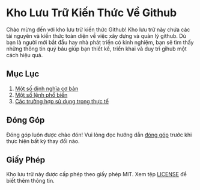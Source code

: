 # Kho Lưu Trữ Kiến Thức Về Github

Chào mừng đến với kho lưu trữ kiến thức Github! Kho lưu trữ này chứa các tài nguyên và kiến thức toàn diện về việc xây dựng và quản lý github. Dù bạn là người mới bắt đầu hay nhà phát triển có kinh nghiệm, bạn sẽ tìm thấy những thông tin quý báu giúp bạn thiết kế, triển khai và duy trì gihub một cách hiệu quả.

## Mục Lục

1. [Một số định nghĩa cơ bản](docs/dinh-nghia.md)
2. [Một số lệnh phổ biến](docs/lenh.md)
3. [Các trường hợp sử dụng trong thực tế](docs/case-study.md)

## Đóng Góp

Đóng góp luôn được chào đón! Vui lòng đọc hướng dẫn [đóng góp](CONTRIBUTING.md) trước khi thực hiện bất kỳ thay đổi nào.

## Giấy Phép

Kho lưu trữ này được cấp phép theo giấy phép MIT. Xem tệp [LICENSE](LICENSE) để biết thêm thông tin.
